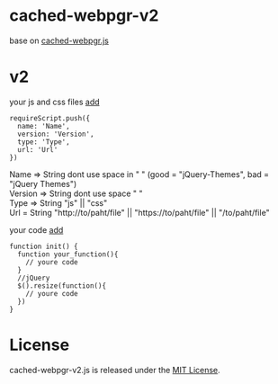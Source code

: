 # cached-webpgr-v2
base on [cached-webpgr.js](https://github.com/webpgr/cached-webpgr.js)

# v2

your js and css files [add](https://github.com/WarManiac/cached-webpgr-v2/blob/c3a4472deb5a717a24573101f3e33891febf7a5f/cached-webpgr-v2.js#L3)
```
requireScript.push({
  name: 'Name',
  version: 'Version',
  type: 'Type',
  url: 'Url'
})
```
Name => String dont use space in " " (good = "jQuery-Themes", bad = "jQuery Themes")<br>
Version => String dont use space " "<br>
Type => String "js" || "css"<br>
Url = String "http://to/paht/file" || "https://to/paht/file" || "/to/paht/file"<br>

your code [add](https://github.com/WarManiac/cached-webpgr-v2/blob/0d725825d5944886bf1a41d36c9738df80b9387b/cached-webpgr-v2.js#L94)
```
function init() {
  function your_function(){
    // youre code
  }
  //jQuery
  $().resize(function(){
    // youre code
  })
}
```
# License
cached-webpgr-v2.js is released under the [MIT License](https://github.com/WarManiac/cached-webpgr-v2/blob/main/LICENSE).
